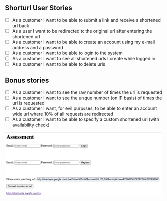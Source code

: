 ## Shorturl User Stories
- [ ] As a customer I want to be able to submit a link and receive a shortened url back
- [ ] As a user I want to be redirected to the original url after entering the shortened url
- [ ] As a customer I want to be able to create an account using my e-mail address and a password
- [ ] As a customer I want to be able to login to the system
- [ ] As a customer I want to see all shortened urls I create while logged in
- [ ] As a customer I want to be able to delete urls

## Bonus stories
- [ ] As a customer I want to see the raw number of times the url is requested
- [ ] As a customer I want to see the unique number (on IP basis) of times the url is requested
- [ ] As a customer I want, for evil purposes, to be able to enter an account wide url where 10% of all requests are redirected
- [ ] As a customer I want to be able to specify a custom shortened url (with availability check)

![](api/Screenshot.png)
